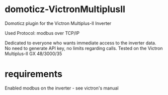 # domoticz-VictronMultiplusII
Domoticz plugin for the Victron Multiplus-II Inverter

Used Protocol: modbus over TCP/IP

Dedicated to everyone who wants immediate access to the inverter data. No need to generate API key, no limits regarding calls.
Tested on the Victron Multiplus-II GX 48/3000/35

# requirements
Enabled modbus on the inverter - see victron's manual
